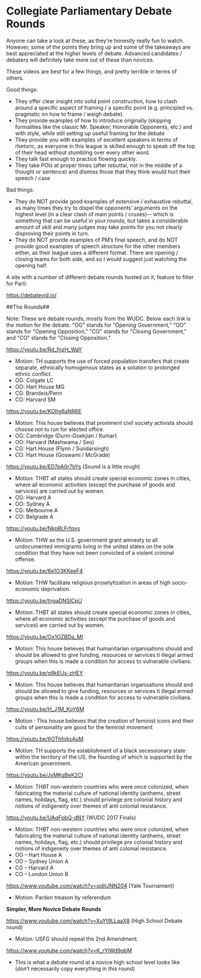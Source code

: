 # Collegiate Parliamentary Debate Rounds

Anyone can take a look at these, as they’re honestly really fun to watch. However, some of the points they bring up and some of the takeaways are best appreciated at the higher levels of debate. Advanced candidates / debaters will definitely take more out of these than novices.

These videos are best for a few things, and pretty terrible in terms of others.

Good things:

* They offer clear insight into solid point construction, how to clash around a specific aspect of framing / a specific point (e.g. principled vs. pragmatic on how to frame / weigh debate).
* They provide examples of how to introduce originally (skipping formalities like the classic Mr. Speaker, Honorable Opponents, etc.) and with style, while still setting up useful framing for the debate
* They provide you with examples of excellent speakers in terms of rhetoric, as everyone in this league is skilled enough to speak off the top of their head without stumbling over every other word.
* They talk fast enough to practice flowing quickly.
* They take POIs at proper times (after rebuttal, not in the middle of a thought or sentence) and dismiss those that they think would hurt their speech / case

Bad things:

* They do NOT provide good examples of extensive / exhaustive rebuttal, as many times they try to dispel the opponents’ arguments on the highest level (in a clear clash of main points / cruxes)-- which is something that can be useful in your rounds, but takes a considerable amount of skill and many judges may take points for you not clearly disproving their points in turn.
* They do NOT provide examples of PM’s final speech, and do NOT provide good examples of speech structure for the other members either, as their league uses a different format. There are opening / closing teams for both side, and so I would suggest just watching the opening half.

A site with a number of different debate rounds hosted on it, feature to filter for Parli:

https://debatevid.io/

##The Rounds##

Note: These are debate rounds, mostly from the WUDC. Below each link is the motion for the debate. "OG" stands for "Opening Government," "OO" stands for "Opening Opposition," "CG" stands for "Closing Government," and "CO" stands for "Closing Opposition."

https://youtu.be/Rd_fnzH_WaY

* Motion: TH supports the use of forced population transfers that create separate, ethnically homogenous states as a solution to prolonged ethnic conflict.
* OG: Colgate LC
* OO: Hart House MG
* CG: Brandeis/Penn
* CO: Harvard SM

https://youtu.be/KOItg6aNR6E

* Motion: This house believes that prominent civil society activists should choose not to run for elected office.
* OG:  Cambridge (Dunn-Goekjian / Kumar)
* OO:  Harvard (Mashwama / Seo)
* CG:  Hart House (Flynn / Sundarsingh)
* CO:  Hart House (Goswami / McGrade)

https://youtu.be/ED7pA0r7bYs (Sound is a little rough)

* Motion: THBT all states should create special economic zones in cities, where all economic activities (except the purchase of goods and services) are carried out by women.
* OG: Harvard A
* OO: Sydney A
* CG: Melbourne A
* CO: Belgrade A

https://youtu.be/NkpBLFrfqvs

* Motion: THW as the U.S. government grant amnesty to all undocumented immigrants living in the united states on the sole condition that they have not been convicted of a violent criminal offense.

https://youtu.be/6e1O3KKeeF4

* Motion: THW facilitate religious proselytization in areas of high socio-economic deprivation.

https://youtu.be/tngaDNSlCpU

* Motion: THBT all states should create special economic zones in cities, where all economic activities (except the purchase of goods and services) are carried out by women.

https://youtu.be/Ox1OZBDa_MI

* Motion: This house believes that humanitarian organisations should and should be allowed to give funding, resources or services ti illegal armed groups when this is made a condition for access to vulnerable civilians.

https://youtu.be/g9kEUs-zHEY

* Motion: This house believes that humanitarian organisations should and should be allowed to give funding, resources or services ti illegal armed groups when this is made a condition for access to vulnerable civilians.

https://youtu.be/H_J1M_KoY6M

* Motion : This house believes that the creation of feminist icons and their cults of personality are good for the feminist movement﻿

https://youtu.be/6OThfoksAuM

* Motion: TH supports the establishment of a black secessionary state within the territory of the US, the founding of which is supported by the American government.

https://youtu.be/JxMKgBeK2CI

* Motion: THBT non-western countries who were once colonized, when fabricating the material culture of national identity (anthems, street names, holidays, flag, etc.) should privilege pre colonial history and notions of indigeneity over themes of anti colonial resistance.

https://youtu.be/UAqFpbQ-dNY (WUDC 2017 Finals)

* Motion: THBT non-western countries who were once colonized, when fabricating the material culture of national identity (anthems, street names, holidays, flag, etc.) should privilege pre colonial history and notions of indigeneity over themes of anti colonial resistance.
* OG – Hart House A
* OO – Sydney Union A
* CG – Harvard A
* CO – London Union B

https://www.youtube.com/watch?v=sjdiIJNN204 (Yale Tournament)

* Motion: Pardon treason by referendum

**Simpler, More Novice Debate Rounds**

https://www.youtube.com/watch?v=XuYt9LLaaX8 (High School Debate round)

* Motion: USFG should repeal the 2nd Amendment.

https://www.youtube.com/watch?v=K_rYlWd9qbM

* This is what a debate round at a novice high school level looks like (don’t necessarily copy everything in this round)
